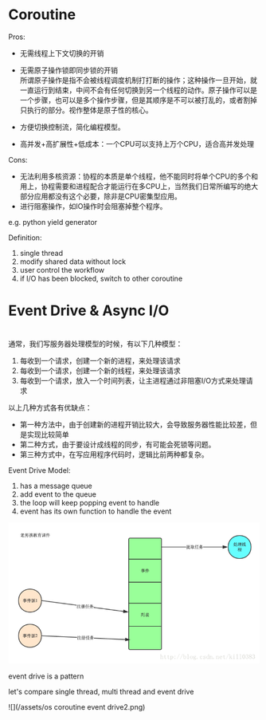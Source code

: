 # Coroutine

Pros:

* 无需线程上下文切换的开销

* 无需原子操作锁即同步锁的开销  
  所谓原子操作是指不会被线程调度机制打打断的操作；这种操作一旦开始，就一直运行到结束，中间不会有任何切换到另一个线程的动作。原子操作可以是一个步骤，也可以是多个操作步骤，但是其顺序是不可以被打乱的，或者割掉只执行的部分。视作整体是原子性的核心。

* 方便切换控制流，简化编程模型。

* 高并发+高扩展性+低成本：一个CPU可以支持上万个CPU，适合高并发处理

Cons:

* 无法利用多核资源：协程的本质是单个线程，他不能同时将单个CPU的多个和用上，协程需要和进程配合才能运行在多CPU上，当然我们日常所编写的绝大部分应用都没有这个必要，除非是CPU密集型应用。
* 进行阻塞操作，如IO操作时会阻塞掉整个程序。

e.g. python yield generator

Definition:

1. single thread
2. modify shared data without lock
3. user control the workflow
4. if I/O has been blocked, switch to other coroutine

# Event Drive & Async I/O

# 

通常，我们写服务器处理模型的时候，有以下几种模型：

1. 每收到一个请求，创建一个新的进程，来处理该请求
2. 每收到一个请求，创建一个新的线程，来处理该请求
3. 每收到一个请求，放入一个时间列表，让主进程通过非阻塞I/O方式来处理请求

以上几种方式各有优缺点：

* 第一种方法中，由于创建新的进程开销比较大，会导致服务器性能比较差，但是实现比较简单
* 第二种方式，由于要设计成线程的同步，有可能会死锁等问题。
* 第三种方式中，在写应用程序代码时，逻辑比前两种都复杂。

Event Drive Model:

1. has a message queue
2. add event to the queue
3. the loop will keep popping event to handle
4. event has its own function to handle the event

![](/assets/oscoroutineenevtdrive1.png)



event drive is a pattern

let's compare single thread, multi thread and event drive

![](/assets/os coroutine event drive2.png)

